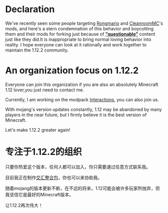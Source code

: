 # Declaration

We've recently seen some people targeting [Rongmario](https://github.com/Rongmario) and [CleanroomMC](https://github.com/CleanroomMC)'s mods, and here's a stern condemnation of this behavior and boycotting them and their mods for forking just because of [**"questionable"**](https://www.pixiv.net/tags/loli/artworks?mode=safe) content just like they did.It is inappropriate to bring normal loving behavior into reality. I hope everyone can look at it rationally and work together to maintain the 1.12.2 community.

# An organization focus on 1.12.2

Everyone can join this organization if you are also an absolutely Minecraft 1.12 lover,you just need to contact me.

Currently, I am working on the modpack [Interactions](https://github.com/Project-Interactions/Interactions), you can also join us.

With mojang's version updates constantly, 1.12 may be abandoned by many players in the near future, but I firmly believe it is the best version of Minecraft.

Let's make 1.12.2 greater again!

# 专注于1.12.2的组织

只要你热爱这个版本，任何人都可以加入，你只需要通过任意方式联系我。

目前我正在制作[交汇整合包](https://github.com/Project-Interactions/Interactions)，你也可以来协助我。

随着mojang的版本更新不断，在不远的将来，1.12可能会被许多玩家所抛弃，但我坚信它是最好的Minecraft版本。

让1.12.2再次伟大！
